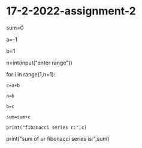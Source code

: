 # 17-2-2022-assignment-2
sum=0

a=-1

b=1

n=int(input("enter range"))

for i in range(1,n+1):

    c=a+b

    a=b

    b=c

    sum=sum+c

    print("fibanacci series r:",c)

print("sum of ur fibonacci series is:",sum)
